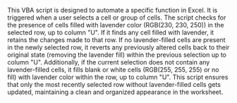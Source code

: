 
This VBA script is designed to automate a specific function in Excel. It is triggered when a user selects a cell or group of cells. The script checks for the presence of cells filled with lavender color (RGB(230, 230, 250)) in the selected row, up to column "U". If it finds any cell filled with lavender, it retains the changes made to that row. If no lavender-filled cells are present in the newly selected row, it reverts any previously altered cells back to their original state (removing the lavender fill) within the previous selection up to column "U". Additionally, if the current selection does not contain any lavender-filled cells, it fills blank or white cells (RGB(255, 255, 255) or no fill) with lavender color within the row, up to column "U". This script ensures that only the most recently selected row without lavender-filled cells gets updated, maintaining a clean and organized appearance in the worksheet.
